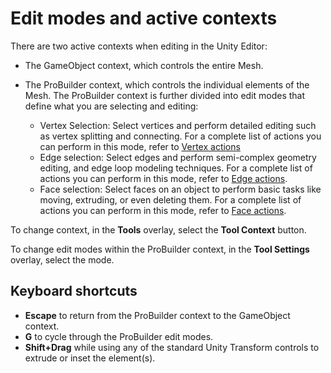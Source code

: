 # Edit modes and active contexts

There are two active contexts when editing in the Unity Editor:

* The GameObject context, which controls the entire Mesh.
* The ProBuilder context, which controls the individual elements of the Mesh. The ProBuilder context is further divided into edit modes that define what you are selecting and editing:

    * Vertex Selection: Select vertices and perform detailed editing such as vertex splitting and connecting. For a complete list of actions you can perform in this mode, refer to [Vertex actions](vertex.md)
    * Edge selection: Select edges and perform semi-complex geometry editing, and edge loop modeling techniques. For a complete list of actions you can perform in this mode, refer to [Edge actions](edge.md).
    * Face selection: Select faces on an object to perform basic tasks like moving, extruding, or even deleting them. For a complete list of actions you can perform in this mode, refer to [Face actions](face.md).

To change context, in the **Tools** overlay, select the **Tool Context** button.

To change edit modes within the ProBuilder context, in the **Tool Settings** overlay, select the mode.

## Keyboard shortcuts

* **Escape** to return from the ProBuilder context to the GameObject context.
* **G** to cycle through the ProBuilder edit modes.
* **Shift+Drag** while using any of the standard Unity Transform controls to extrude or inset the element(s).
